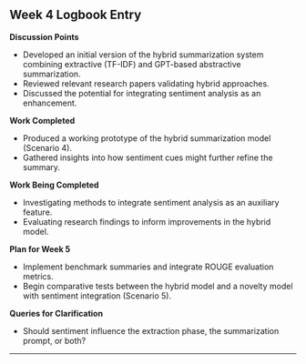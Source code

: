 ## Week 4 Logbook Entry
**Discussion Points**  
- Developed an initial version of the hybrid summarization system combining extractive (TF-IDF) and GPT-based abstractive summarization.  
- Reviewed relevant research papers validating hybrid approaches.  
- Discussed the potential for integrating sentiment analysis as an enhancement.

**Work Completed**  
- Produced a working prototype of the hybrid summarization model (Scenario 4).  
- Gathered insights into how sentiment cues might further refine the summary.

**Work Being Completed**  
- Investigating methods to integrate sentiment analysis as an auxiliary feature.  
- Evaluating research findings to inform improvements in the hybrid model.

**Plan for Week 5**  
- Implement benchmark summaries and integrate ROUGE evaluation metrics.  
- Begin comparative tests between the hybrid model and a novelty model with sentiment integration (Scenario 5).

**Queries for Clarification**  
- Should sentiment influence the extraction phase, the summarization prompt, or both?

---
